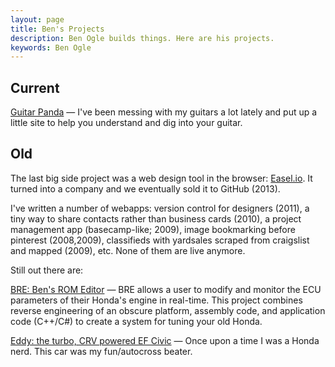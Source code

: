 ```yaml
---
layout: page
title: Ben's Projects
description: Ben Ogle builds things. Here are his projects.
keywords: Ben Ogle
---
```


Current
-------

[Guitar Panda](http://guitarpanda.com) &mdash; I've been messing with my guitars a lot lately and put up a little site to help you understand and dig into your guitar.

Old
---

The last big side project was a web design tool in the browser: [Easel.io](http://easel.io). It turned into a company and we eventually sold it to GitHub (2013).

I've written a number of webapps: version control for designers (2011), a tiny
way to share contacts rather than business cards (2010), a project management
app (basecamp-like; 2009), image bookmarking before pinterest (2008,2009),
classifieds with yardsales scraped from craigslist and mapped (2009), etc. None of them are live anymore.

Still out there are:

[BRE: Ben's ROM Editor](/projects/bre.html) &mdash; BRE allows a user to
modify and monitor the ECU parameters of their Honda's engine in real-time.
This project combines reverse engineering of an obscure platform, assembly
code, and application code (C++/C#) to create a system for tuning your old
Honda.

[Eddy: the turbo, CRV powered EF Civic](/projects/eddy.html) &mdash; Once upon
a time I was a Honda nerd. This car was my fun/autocross beater.
